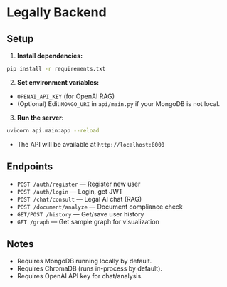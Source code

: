 # Legally Backend

## Setup

1. **Install dependencies:**

```bash
pip install -r requirements.txt
```

2. **Set environment variables:**

- `OPENAI_API_KEY` (for OpenAI RAG)
- (Optional) Edit `MONGO_URI` in `api/main.py` if your MongoDB is not local.

3. **Run the server:**

```bash
uvicorn api.main:app --reload
```

- The API will be available at `http://localhost:8000`

## Endpoints

- `POST /auth/register` — Register new user
- `POST /auth/login` — Login, get JWT
- `POST /chat/consult` — Legal AI chat (RAG)
- `POST /document/analyze` — Document compliance check
- `GET/POST /history` — Get/save user history
- `GET /graph` — Get sample graph for visualization

## Notes

- Requires MongoDB running locally by default.
- Requires ChromaDB (runs in-process by default).
- Requires OpenAI API key for chat/analysis.
